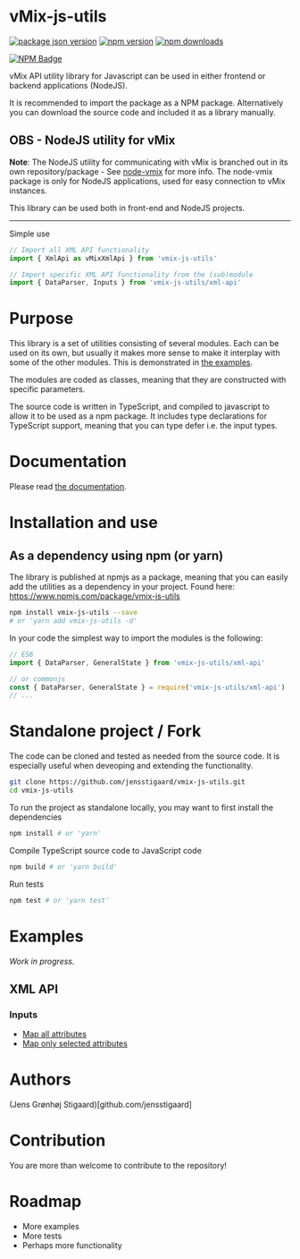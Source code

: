 # vMix-js-utils

[![package json version](https://img.shields.io/github/package-json/v/jensstigaard/vmix-js-utils.svg)](https://github.com/jensstigaard/vmix-js-utils)
[![npm version](https://badge.fury.io/js/vmix-js-utils.svg)](https://www.npmjs.com/package/vmix-js-utils)
[![npm downloads](https://img.shields.io/npm/dm/vmix-js-utils)](https://www.npmjs.com/package/vmix-js-utils)

[![NPM Badge](https://nodei.co/npm/vmix-js-utils.png)](https://npmjs.com/package/vmix-js-utils)

vMix API utility library for Javascript can be used in either frontend or backend applications (NodeJS).

It is recommended to import the package as a NPM package.
Alternatively you can download the source code and included it as a library manually.

## OBS - NodeJS utility for vMix
**Note**: The NodeJS utility for communicating with vMix is branched out in its own repository/package - See [node-vmix](https://github.com/jensstigaard/node-vmix) for more info.
The node-vmix package is only for NodeJS applications, used for easy connection to vMix instances.

This library can be used both in front-end and NodeJS projects.

---
Simple use
```javascript
// Import all XML API functionality
import { XmlApi as vMixXmlApi } from 'vmix-js-utils'

// Import specific XML API functionality from the (sub)module
import { DataParser, Inputs } from 'vmix-js-utils/xml-api'
```

# Purpose
This library is a set of utilities consisting of several modules. 
Each can be used on its own, but usually it makes more sense to make it interplay with some of the other modules.
This is demonstrated in [the examples](#examples).

The modules are coded as classes, meaning that they are constructed with specific parameters.

The source code is written in TypeScript, and compiled to javascript to allow it to be used as a npm package.
It includes type declarations for TypeScript support, meaning that you can type defer i.e. the input types.

# Documentation
Please read [the documentation](https://jensstigaard.github.io/vmix-js-utils/).

# Installation and use

## As a dependency using npm (or yarn)
The library is published at npmjs as a package, meaning that you can easily add the utilities as a dependency in your project.
Found here: https://www.npmjs.com/package/vmix-js-utils
```sh
npm install vmix-js-utils --save
# or 'yarn add vmix-js-utils -d'
```

In your code the simplest way to import the modules is the following:

```javascript
// ES6
import { DataParser, GeneralState } from 'vmix-js-utils/xml-api'

// or commonjs
const { DataParser, GeneralState } = require('vmix-js-utils/xml-api')
// ...
```


# Standalone project / Fork
The code can be cloned and tested as needed from the source code.
It is especially useful when deveoping and extending the functionality.

```sh
git clone https://github.com/jensstigaard/vmix-js-utils.git
cd vmix-js-utils
```

To run the project as standalone locally, you may want to first install the dependencies
```sh
npm install # or 'yarn'
```

Compile TypeScript source code to JavaScript code
```sh
npm build # or 'yarn build'
```

Run tests
```sh
npm test # or 'yarn test'
```


# Examples

*Work in progress.*

## XML API
### Inputs
- [Map all attributes](./examples/xml-api/input-mapping.js)
- [Map only selected attributes](./examples/xml-api/input-mapping-selective.js)


# Authors
(Jens Grønhøj Stigaard)[github.com/jensstigaard]


# Contribution
You are more than welcome to contribute to the repository!


# Roadmap
 - More examples
 - More tests
 - Perhaps more functionality
